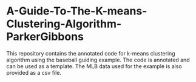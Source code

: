 # A-Guide-To-The-K-means-Clustering-Algorithm-ParkerGibbons

This repository contains the annotated code for k-means clustering algorithm using the baseball guiding example. The code is annotated and can be used as a template. The MLB data used for the example is also provided as a csv file. 
